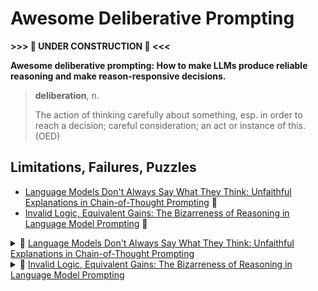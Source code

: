 # Awesome Deliberative Prompting

**>>> 🚧 UNDER CONSTRUCTION 🚧 <<<**

**Awesome deliberative prompting: How to make LLMs produce reliable reasoning and make reason-responsive decisions.**

> **deliberation**, n.
>
> The action of thinking carefully about something, esp. in order to reach a decision; careful consideration; an act or instance of this. (OED)




## Limitations, Failures, Puzzles

* [Language Models Don't Always Say What They Think: Unfaithful Explanations in Chain-of-Thought Prompting](https://arxiv.org/abs/2305.04388) 📄
* [Invalid Logic, Equivalent Gains: The Bizarreness of Reasoning in Language Model Prompting](https://arxiv.org/abs/2307.10573) 📄

<details>
  <summary>📄 <a href="https://arxiv.org/abs/2305.04388">Language Models Don't Always Say What They Think: Unfaithful Explanations in Chain-of-Thought Prompting</a></summary>
  <p>Epcot is a theme park at Walt Disney World Resort featuring exciting attractions, international pavilions, award-winning fireworks and seasonal special events.</p>
</details>

<details>
  <summary>📄 <a href="https://arxiv.org/abs/2307.10573">Invalid Logic, Equivalent Gains: The Bizarreness of Reasoning in Language Model Prompting</a></summary>
  <p>Epcot is a theme park at Walt Disney World Resort featuring exciting attractions, international pavilions, award-winning fireworks and seasonal special events.</p>
</details>
